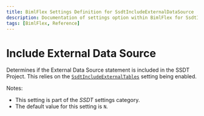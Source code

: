 ```yaml
---
title: BimlFlex Settings Definition for SsdtIncludeExternalDataSource
description: Documentation of settings option within BimlFlex for SsdtIncludeExternalDataSource
tags: [BimlFlex, Reference]
---
```


# Include External Data Source

Determines if the External Data Source statement is included in the SSDT Project. This relies on the [`SsdtIncludeExternalTables`](./SsdtIncludeCredential) setting being enabled.

Notes:

* This setting is part of the *SSDT* settings category.
* The default value for this setting is `N`.
